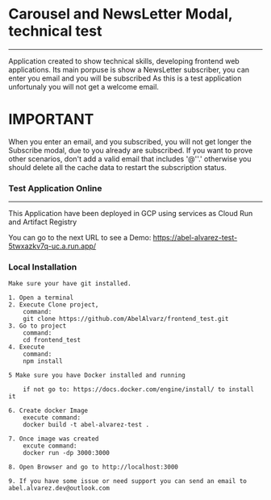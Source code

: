 # Carousel and NewsLetter Modal, technical test
***
Application created to show technical skills, developing frontend web applications.
Its main porpuse is show a NewsLetter subscriber, you can enter you email and you will be subscribed
As this is a test application unfortunaly you will not get a welcome email.

# IMPORTANT
When you enter an email, and you subscribed, you will not get longer the Subscribe modal, due to you already are subscribed.
If you want to prove other scenarios, don't add a valid email that includes '@''.' otherwise you should delete all the
cache data to restart the subscription status.

### Test Application Online
*** 
This Application have been deployed in GCP using services as Cloud Run and Artifact Registry

You can go to the next URL to see a Demo:
https://abel-alvarez-test-5twxazkv7q-uc.a.run.app/


### Local Installation
```
Make sure your have git installed.

1. Open a terminal
2. Execute Clone project,
	command: 
    git clone https://github.com/AbelAlvarz/frontend_test.git
3. Go to project
	command: 
    cd frontend_test
4. Execute 
    command: 
    npm install

5 Make sure you have Docker installed and running

    if not go to: https://docs.docker.com/engine/install/ to install it

6. Create docker Image 
    execute command: 
    docker build -t abel-alvarez-test .

7. Once image was created 
    excute command:  
    docker run -dp 3000:3000

8. Open Browser and go to http://localhost:3000
  
9. If you have some issue or need support you can send an email to abel.alvarez.dev@outlook.com

```